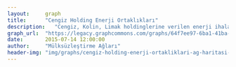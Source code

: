 ```yaml
---
layout:     graph
title:      "Cengiz Holding Enerji Ortaklıkları"
description:   "Cengiz, Kolin, Limak holdinglerine verilen enerji ihalaleri"
graph_url:  "https://legacy.graphcommons.com/graphs/64f7ee97-6ba1-41ba-ba50-0fde0b2303ed"
date:       2015-07-14 12:00:00
author:     "Mülksüzleştirme Ağları"
header-img: "img/graphs/cengiz-holding-enerji-ortakliklari-ag-haritasi-mulksuzlestirme-graphcommons.jpg"
---
```

